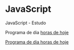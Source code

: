 # JavaScript
 JavaScript - Estudo
<p>Programa de dia <a href="https://gui-coder-alpha.github.io//JavaScript/In%C3%ADcio/Praticando/index.html">horas de hoje</link></p>
<p>Programa de dia <a href="https://gui-coder-alpha.github.io//JavaScript/In%C3%ADcio/ex09/index.html">horas de hoje</link></p>